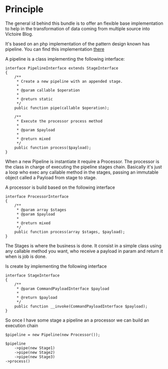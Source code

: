# Principle

The general id behind this bundle is to offer an flexible 
base implementation to help in the transformation of data coming
from multiple source into Victoire Blog.

It's based on an php implementation of the pattern design known has 
pipeline. You can find this implementation [there](https://github.com/thephpleague/pipeline)
 
A pipeline is a class implementing the following interface:

    interface PipelineInterface extends StageInterface
    {
        /**
         * Create a new pipeline with an appended stage.
         *
         * @param callable $operation
         *
         * @return static
         */
        public function pipe(callable $operation);
    
        /**
         * Execute the processor process method
         *
         * @param $payload
         *
         * @return mixed
         */
        public function process($payload);
    }
    
When a new Pipeline is instantiate it require a Processor. The processor is 
the class in charge of executing the pipeline stages chain. Basically it's just 
a loop who exec any callable method in the stages, passing an immutable object 
called a Payload from stage to stage.

A processor is build based on the following interface

    interface ProcessorInterface
    {
        /**
         * @param array $stages
         * @param $payload
         *
         * @return mixed
         */
        public function process(array $stages, $payload);
    }
    
The Stages is where the business is done. It consist in a simple class using any
callable method you want, who receive a payload in param and return it when is job is done.

Is create by implementing the following interface

    interface StageInterface
    {
        /**
         * @param CommandPayloadInterface $payload
         *
         * @return $payload
         */
        public function __invoke(CommandPayloadInterface $payload);
    }
    
So once I have some stage a pipeline an a processor we can build an execution chain

    $pipeline = new Pipeline(new Processor());
    
    $pipeline
        ->pipe(new Stage1)
        ->pipe(new Stage2)
        ->pipe(new Stage3)
    ->process()
    
    